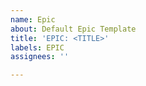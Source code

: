 ```yaml
---
name: Epic
about: Default Epic Template
title: 'EPIC: <TITLE>'
labels: EPIC
assignees: ''

---
```




